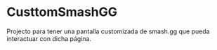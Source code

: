 # CusttomSmashGG
Projecto para tener una pantalla customizada de smash.gg que pueda interactuar con dicha página.
